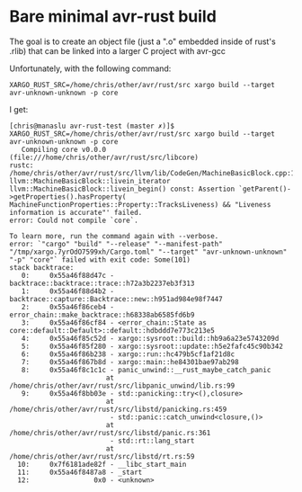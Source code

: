 # Bare minimal avr-rust build

The goal is to create an object file (just a ".o" embedded inside of rust's .rlib) that can be linked into a larger C project with avr-gcc

Unfortunately, with the following command:

	XARGO_RUST_SRC=/home/chris/other/avr/rust/src xargo build --target avr-unknown-unknown -p core

I get:

	[chris@manaslu avr-rust-test (master ✗)]$ XARGO_RUST_SRC=/home/chris/other/avr/rust/src xargo build --target avr-unknown-unknown -p core
	   Compiling core v0.0.0 (file:///home/chris/other/avr/rust/src/libcore)
	rustc: /home/chris/other/avr/rust/src/llvm/lib/CodeGen/MachineBasicBlock.cpp:1299: llvm::MachineBasicBlock::livein_iterator llvm::MachineBasicBlock::livein_begin() const: Assertion `getParent()->getProperties().hasProperty( MachineFunctionProperties::Property::TracksLiveness) && "Liveness information is accurate"' failed.
	error: Could not compile `core`.

	To learn more, run the command again with --verbose.
	error: `"cargo" "build" "--release" "--manifest-path" "/tmp/xargo.7yrOdO7599xh/Cargo.toml" "--target" "avr-unknown-unknown" "-p" "core"` failed with exit code: Some(101)
	stack backtrace:
	   0:     0x55a46f88d47c - backtrace::backtrace::trace::h72a3b2237eb3f313
	   1:     0x55a46f88d4b2 - backtrace::capture::Backtrace::new::h951ad984e98f7447
	   2:     0x55a46f86ceb4 - error_chain::make_backtrace::h68338ab6585fd6b9
	   3:     0x55a46f86cf84 - <error_chain::State as core::default::Default>::default::hdbddd7e773c213e5
	   4:     0x55a46f85c52d - xargo::sysroot::build::hb9a6a23e5743209d
	   5:     0x55a46f85f280 - xargo::sysroot::update::h5e2fafc45c90b342
	   6:     0x55a46f86b238 - xargo::run::hc479b5cf1af21d8c
	   7:     0x55a46f867b8d - xargo::main::he84301bae97ab298
	   8:     0x55a46f8c1c1c - panic_unwind::__rust_maybe_catch_panic
							at /home/chris/other/avr/rust/src/libpanic_unwind/lib.rs:99
	   9:     0x55a46f8bb03e - std::panicking::try<(),closure>
							at /home/chris/other/avr/rust/src/libstd/panicking.rs:459
							 - std::panic::catch_unwind<closure,()>
							at /home/chris/other/avr/rust/src/libstd/panic.rs:361
							 - std::rt::lang_start
							at /home/chris/other/avr/rust/src/libstd/rt.rs:59
	  10:     0x7f6181ade82f - __libc_start_main
	  11:     0x55a46f8487a8 - _start
	  12:                0x0 - <unknown>

